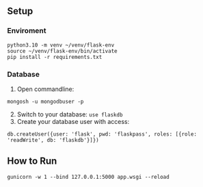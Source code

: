 ## Setup

### Enviroment

```
python3.10 -m venv ~/venv/flask-env
source ~/venv/flask-env/bin/activate
pip install -r requirements.txt
```

### Database
1. Open commandline:

`mongosh -u mongodbuser -p`

2. Switch to your database: `use flaskdb`
3. Create your database user with access:

`db.createUser({user: 'flask', pwd: 'flaskpass', roles: [{role: 'readWrite', db: 'flaskdb'}]})`

## How to Run
```
gunicorn -w 1 --bind 127.0.0.1:5000 app.wsgi --reload
```
